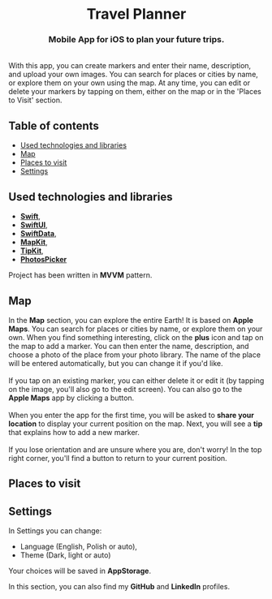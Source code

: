 <h1 align="center">
Travel Planner
</h1>
<h3 align="center">
Mobile App for iOS to plan your future trips.
</h3>
<br>
With this app, you can create markers and enter their name, description, and upload your own images. You can search for places or cities by name, or explore them on your own using the map. At any time, you can edit or delete your markers by tapping on them, either on the map or in the 'Places to Visit' section.


## Table of contents 
- [Used technologies and libraries](https://github.com/VrickPL/Travel-Planner/tree/feature/readme?tab=readme-ov-file#used-technologies-and-libraries)
- [Map](https://github.com/VrickPL/Travel-Planner/tree/feature/readme?tab=readme-ov-file#map)
- [Places to visit](https://github.com/VrickPL/Travel-Planner/tree/feature/readme?tab=readme-ov-file#places-to-visit)
- [Settings](https://github.com/VrickPL/Travel-Planner/tree/feature/readme?tab=readme-ov-file#settings)

## Used technologies and libraries
- **[Swift](https://www.swift.org/documentation/)**,  
- **[SwiftUI](https://developer.apple.com/tutorials/swiftui)**,
- **[SwiftData](https://developer.apple.com/documentation/swiftdata)**, 
- **[MapKit](https://developer.apple.com/documentation/mapkit/)**,
- **[TipKit](https://developer.apple.com/documentation/tipkit/)**,
- **[PhotosPicker](https://developer.apple.com/documentation/photokit/photospicker/)**

Project has been written in **MVVM** pattern.

## Map
In the **Map** section, you can explore the entire Earth! It is based on **Apple Maps**. You can search for places or cities by name, or explore them on your own. When you find something interesting, click on the **plus** icon and tap on the map to add a marker. You can then enter the name, description, and choose a photo of the place from your photo library. The name of the place will be entered automatically, but you can change it if you'd like.
<br>
<br>
If you tap on an existing marker, you can either delete it or edit it (by tapping on the image, you'll also go to the edit screen). You can also go to the **Apple Maps** app by clicking a button.
<br>
<br>
When you enter the app for the first time, you will be asked to **share your location** to display your current position on the map. Next, you will see a **tip** that explains how to add a new marker.
<br>
<br>
If you lose orientation and are unsure where you are, don't worry! In the top right corner, you'll find a button to return to your current position.



## Places to visit
  



<a name="settings"></a>
## Settings
In Settings you can change:  
- Language (English, Polish or auto),  
- Theme (Dark, light or auto)
  
Your choices will be saved in **AppStorage**.

In this section, you can also find my **GitHub** and **LinkedIn** profiles. 
